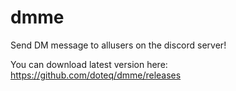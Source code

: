 # dmme
Send DM message to allusers on the discord server!


You can download latest version here: https://github.com/doteq/dmme/releases
